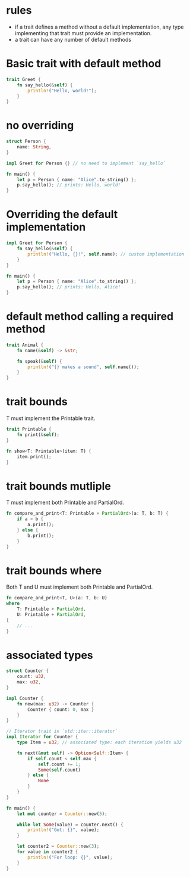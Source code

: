 # rules

- if a trait defines a method without a default implementation, any type implementing that trait must provide an implementation.
- a trait can have any number of default methods

# Basic trait with default method

```rs
trait Greet {
    fn say_hello(&self) {
        println!("Hello, world!");
    }
}
```

# no overriding

```rs
struct Person {
    name: String,
}

impl Greet for Person {} // no need to implement `say_hello`

fn main() {
    let p = Person { name: "Alice".to_string() };
    p.say_hello(); // prints: Hello, world!
}
```

# Overriding the default implementation

```rs
impl Greet for Person {
    fn say_hello(&self) {
        println!("Hello, {}!", self.name); // custom implementation
    }
}

fn main() {
    let p = Person { name: "Alice".to_string() };
    p.say_hello(); // prints: Hello, Alice!
}
```

# default method calling a required method

```rs
trait Animal {
    fn name(&self) -> &str;

    fn speak(&self) {
        println!("{} makes a sound", self.name());
    }
}
```

# trait bounds

T must implement the Printable trait.

```rs
trait Printable {
    fn print(&self);
}

fn show<T: Printable>(item: T) {
    item.print();
}
```

# trait bounds mutliple

T must implement both Printable and PartialOrd.

```rs
fn compare_and_print<T: Printable + PartialOrd>(a: T, b: T) {
    if a > b {
        a.print();
    } else {
        b.print();
    }
}
```

# trait bounds where

Both T and U must implement both Printable and PartialOrd.

```rs
fn compare_and_print<T, U>(a: T, b: U)
where
    T: Printable + PartialOrd,
    U: Printable + PartialOrd,
{
    // ...
}
```

# associated types

```rs
struct Counter {
    count: u32,
    max: u32,
}

impl Counter {
    fn new(max: u32) -> Counter {
        Counter { count: 0, max }
    }
}

// Iterator trait in `std::iter::iterator`
impl Iterator for Counter {
    type Item = u32; // associated type: each iteration yields u32

    fn next(&mut self) -> Option<Self::Item> {
        if self.count < self.max {
            self.count += 1;
            Some(self.count)
        } else {
            None
        }
    }
}

fn main() {
    let mut counter = Counter::new(5);

    while let Some(value) = counter.next() {
        println!("Got: {}", value);
    }

    let counter2 = Counter::new(3);
    for value in counter2 {
        println!("For loop: {}", value);
    }
}
```
